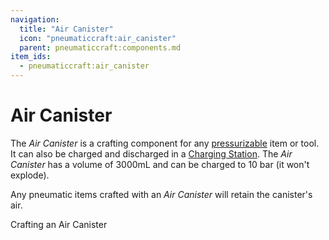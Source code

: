 ```yaml
---
navigation:
  title: "Air Canister"
  icon: "pneumaticcraft:air_canister"
  parent: pneumaticcraft:components.md
item_ids:
  - pneumaticcraft:air_canister
---
```


# Air Canister

The *Air Canister* is a crafting component for any [pressurizable](../pressure.md) item or tool. It can also be charged and discharged in a [Charging Station](../charging_station.md). The *Air Canister* has a volume of 3000mL and can be charged to 10 bar (it won't explode).

Any pneumatic items crafted with an *Air Canister* will retain the canister's air.

Crafting an Air Canister

<Recipe id="pneumaticcraft:air_canister" />

